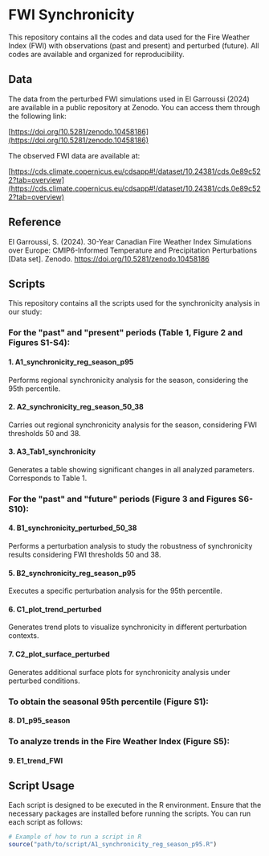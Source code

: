 # FWI Synchronicity

This repository contains all the codes and data used for the Fire Weather Index (FWI) with observations (past and present) and perturbed (future). 
All codes are available and organized for reproducibility.

## Data

The data from the perturbed FWI simulations used in El Garroussi (2024) are available in a public repository at Zenodo. You can access them through the following link:

[https://doi.org/10.5281/zenodo.10458186](https://doi.org/10.5281/zenodo.10458186)

The observed FWI data are available at:

[https://cds.climate.copernicus.eu/cdsapp#!/dataset/10.24381/cds.0e89c522?tab=overview](https://cds.climate.copernicus.eu/cdsapp#!/dataset/10.24381/cds.0e89c522?tab=overview)

## Reference
El Garroussi, S. (2024). 30-Year Canadian Fire Weather Index Simulations over Europe: CMIP6-Informed Temperature and Precipitation Perturbations [Data set]. Zenodo. https://doi.org/10.5281/zenodo.10458186


## Scripts
This repository contains all the scripts used for the synchronicity analysis in our study:

### For the "past" and "present" periods (Table 1, Figure 2 and Figures S1-S4):
#### 1. A1_synchronicity_reg_season_p95
Performs regional synchronicity analysis for the season, considering the 95th percentile.
#### 2. A2_synchronicity_reg_season_50_38
Carries out regional synchronicity analysis for the season, considering FWI thresholds 50 and 38.
#### 3. A3_Tab1_synchronicity
Generates a table showing significant changes in all analyzed parameters. Corresponds to Table 1.

### For the "past" and "future" periods (Figure 3 and Figures S6-S10):
#### 4. B1_synchronicity_perturbed_50_38
Performs a perturbation analysis to study the robustness of synchronicity results considering FWI thresholds 50 and 38.
#### 5. B2_synchronicity_reg_season_p95
Executes a specific perturbation analysis for the 95th percentile.
#### 6. C1_plot_trend_perturbed
Generates trend plots to visualize synchronicity in different perturbation contexts.
#### 7. C2_plot_surface_perturbed
Generates additional surface plots for synchronicity analysis under perturbed conditions.

### To obtain the seasonal 95th percentile (Figure S1):
#### 8. D1_p95_season

### To analyze trends in the Fire Weather Index (Figure S5):
#### 9. E1_trend_FWI

## Script Usage

Each script is designed to be executed in the R environment. Ensure that the necessary packages are installed before running the scripts. You can run each script as follows:

```R
# Example of how to run a script in R
source("path/to/script/A1_synchronicity_reg_season_p95.R")
